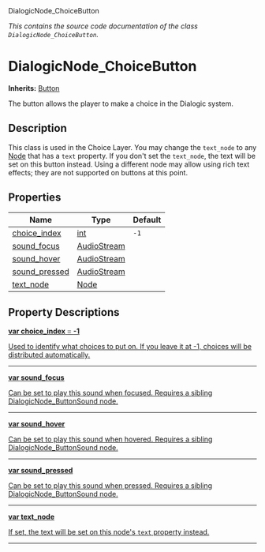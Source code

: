 
<div class="header-banner purple">
<div class="header-label purple">DialogicNode_ChoiceButton</div>
</div>

*This contains the source code documentation of the class `DialogicNode_ChoiceButton`.*
        
# DialogicNode_ChoiceButton
**Inherits:** [Button](https://docs.godotengine.org/en/latest/classes/class_button.html#class-button)

The button allows the player to make a choice in the Dialogic system.
## Description
This class is used in the Choice Layer. 
You may change the `text_node` to any [Node](class_node.md) that has a `text` property. 
If you don't set the `text_node`, the text will be set on this button instead.  Using a different node may allow using rich text effects; they are not supported on buttons at this point.

## Properties
Name | Type | Default 
--- | --- | --- 
[<span class="hljs-title">choice_index</span>](#property-choice_index) | [int](https://docs.godotengine.org/en/latest/classes/class_int.html#class-int) |  `-1` 
[<span class="hljs-title">sound_focus</span>](#property-sound_focus) | [AudioStream](https://docs.godotengine.org/en/latest/classes/class_audiostream.html#class-audiostream) |   
[<span class="hljs-title">sound_hover</span>](#property-sound_hover) | [AudioStream](https://docs.godotengine.org/en/latest/classes/class_audiostream.html#class-audiostream) |   
[<span class="hljs-title">sound_pressed</span>](#property-sound_pressed) | [AudioStream](https://docs.godotengine.org/en/latest/classes/class_audiostream.html#class-audiostream) |   
[<span class="hljs-title">text_node</span>](#property-text_node) | [Node](https://docs.godotengine.org/en/latest/classes/class_node.html#class-node) |   
## Property Descriptions



<a class="header" id="property-choice_index" href="#property-choice_index">**<span class="hljs-attribute">var</span> <span class="hljs-title">choice_index</span> <span style = "color: gray"> = </span> -1** 



Used to identify what choices to put on. If you leave it at -1, choices will be distributed automatically.

---



<a class="header" id="property-sound_focus" href="#property-sound_focus">**<span class="hljs-attribute">var</span> <span class="hljs-title">sound_focus</span>** 



Can be set to play this sound when focused. Requires a sibling DialogicNode_ButtonSound node.

---



<a class="header" id="property-sound_hover" href="#property-sound_hover">**<span class="hljs-attribute">var</span> <span class="hljs-title">sound_hover</span>** 



Can be set to play this sound when hovered. Requires a sibling DialogicNode_ButtonSound node.

---



<a class="header" id="property-sound_pressed" href="#property-sound_pressed">**<span class="hljs-attribute">var</span> <span class="hljs-title">sound_pressed</span>** 



Can be set to play this sound when pressed. Requires a sibling DialogicNode_ButtonSound node.

---



<a class="header" id="property-text_node" href="#property-text_node">**<span class="hljs-attribute">var</span> <span class="hljs-title">text_node</span>** 



If set, the text will be set on this node's `text` property instead.

---


